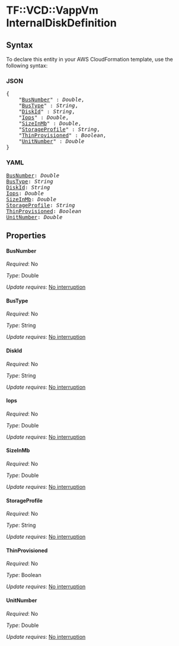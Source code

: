 # TF::VCD::VappVm InternalDiskDefinition

## Syntax

To declare this entity in your AWS CloudFormation template, use the following syntax:

### JSON

<pre>
{
    "<a href="#busnumber" title="BusNumber">BusNumber</a>" : <i>Double</i>,
    "<a href="#bustype" title="BusType">BusType</a>" : <i>String</i>,
    "<a href="#diskid" title="DiskId">DiskId</a>" : <i>String</i>,
    "<a href="#iops" title="Iops">Iops</a>" : <i>Double</i>,
    "<a href="#sizeinmb" title="SizeInMb">SizeInMb</a>" : <i>Double</i>,
    "<a href="#storageprofile" title="StorageProfile">StorageProfile</a>" : <i>String</i>,
    "<a href="#thinprovisioned" title="ThinProvisioned">ThinProvisioned</a>" : <i>Boolean</i>,
    "<a href="#unitnumber" title="UnitNumber">UnitNumber</a>" : <i>Double</i>
}
</pre>

### YAML

<pre>
<a href="#busnumber" title="BusNumber">BusNumber</a>: <i>Double</i>
<a href="#bustype" title="BusType">BusType</a>: <i>String</i>
<a href="#diskid" title="DiskId">DiskId</a>: <i>String</i>
<a href="#iops" title="Iops">Iops</a>: <i>Double</i>
<a href="#sizeinmb" title="SizeInMb">SizeInMb</a>: <i>Double</i>
<a href="#storageprofile" title="StorageProfile">StorageProfile</a>: <i>String</i>
<a href="#thinprovisioned" title="ThinProvisioned">ThinProvisioned</a>: <i>Boolean</i>
<a href="#unitnumber" title="UnitNumber">UnitNumber</a>: <i>Double</i>
</pre>

## Properties

#### BusNumber

_Required_: No

_Type_: Double

_Update requires_: [No interruption](https://docs.aws.amazon.com/AWSCloudFormation/latest/UserGuide/using-cfn-updating-stacks-update-behaviors.html#update-no-interrupt)

#### BusType

_Required_: No

_Type_: String

_Update requires_: [No interruption](https://docs.aws.amazon.com/AWSCloudFormation/latest/UserGuide/using-cfn-updating-stacks-update-behaviors.html#update-no-interrupt)

#### DiskId

_Required_: No

_Type_: String

_Update requires_: [No interruption](https://docs.aws.amazon.com/AWSCloudFormation/latest/UserGuide/using-cfn-updating-stacks-update-behaviors.html#update-no-interrupt)

#### Iops

_Required_: No

_Type_: Double

_Update requires_: [No interruption](https://docs.aws.amazon.com/AWSCloudFormation/latest/UserGuide/using-cfn-updating-stacks-update-behaviors.html#update-no-interrupt)

#### SizeInMb

_Required_: No

_Type_: Double

_Update requires_: [No interruption](https://docs.aws.amazon.com/AWSCloudFormation/latest/UserGuide/using-cfn-updating-stacks-update-behaviors.html#update-no-interrupt)

#### StorageProfile

_Required_: No

_Type_: String

_Update requires_: [No interruption](https://docs.aws.amazon.com/AWSCloudFormation/latest/UserGuide/using-cfn-updating-stacks-update-behaviors.html#update-no-interrupt)

#### ThinProvisioned

_Required_: No

_Type_: Boolean

_Update requires_: [No interruption](https://docs.aws.amazon.com/AWSCloudFormation/latest/UserGuide/using-cfn-updating-stacks-update-behaviors.html#update-no-interrupt)

#### UnitNumber

_Required_: No

_Type_: Double

_Update requires_: [No interruption](https://docs.aws.amazon.com/AWSCloudFormation/latest/UserGuide/using-cfn-updating-stacks-update-behaviors.html#update-no-interrupt)


